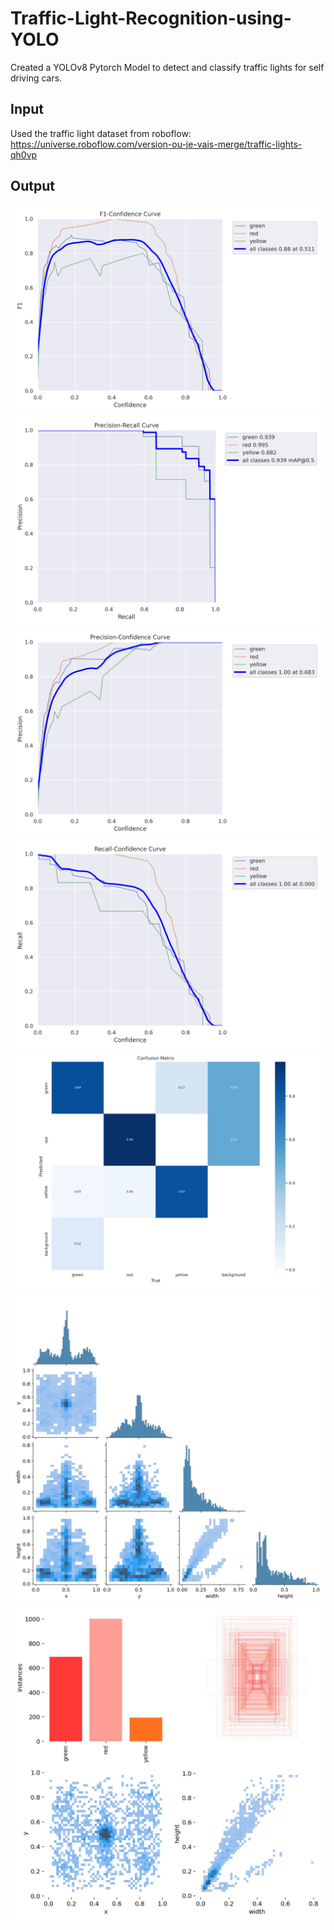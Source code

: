 # Traffic-Light-Recognition-using-YOLO
Created a YOLOv8 Pytorch Model to detect and classify traffic lights for self driving cars. 

## Input
Used the traffic light dataset from roboflow: https://universe.roboflow.com/version-ou-je-vais-merge/traffic-lights-qh0vp

## Output
![alt text](https://github.com/AdityaGupta832342/Traffic-Light-Recognition-using-YOLO/blob/main/graphs/F1_curve.png?raw=true)
![alt text](https://github.com/AdityaGupta832342/Traffic-Light-Recognition-using-YOLO/blob/main/graphs/PR_curve.png?raw=true)
![alt text](https://github.com/AdityaGupta832342/Traffic-Light-Recognition-using-YOLO/blob/main/graphs/P_curve.png?raw=true)
![alt text](https://github.com/AdityaGupta832342/Traffic-Light-Recognition-using-YOLO/blob/main/graphs/R_curve.png?raw=true)
![alt text](https://github.com/AdityaGupta832342/Traffic-Light-Recognition-using-YOLO/blob/main/graphs/confusion_matrix.png?raw=true)
![alt text](https://github.com/AdityaGupta832342/Traffic-Light-Recognition-using-YOLO/blob/main/graphs/labels_correlogram.jpg?raw=true)
![alt text](https://github.com/AdityaGupta832342/Traffic-Light-Recognition-using-YOLO/blob/main/graphs/labels.jpg?raw=true)
